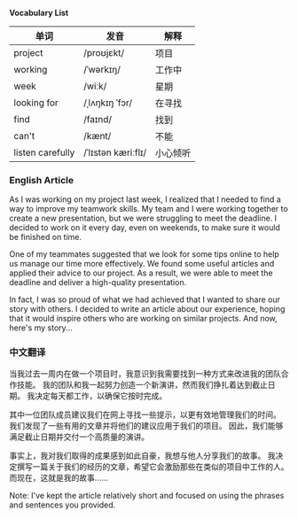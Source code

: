 **Vocabulary List**

| 单词 | 发音 | 解释 |
|------|------|------|
| project | /proʊjɛkt/ | 项目 |
| working | /ˈwərkɪŋ/ | 工作中 |
| week | /wiːk/ | 星期 |
| looking for | /ˌlʌŋkɪŋ ˈfɔr/ | 在寻找 |
| find | /faɪnd/ | 找到 |
| can't | /kænt/ | 不能 |
| listen carefully | /ˈlɪstən kæriːflɪ/ | 小心倾听 |

### English Article

As I was working on my project last week, I realized that I needed to find a way to improve my teamwork skills. My team and I were working together to create a new presentation, but we were struggling to meet the deadline. I decided to work on it every day, even on weekends, to make sure it would be finished on time.

One of my teammates suggested that we look for some tips online to help us manage our time more effectively. We found some useful articles and applied their advice to our project. As a result, we were able to meet the deadline and deliver a high-quality presentation.

In fact, I was so proud of what we had achieved that I wanted to share our story with others. I decided to write an article about our experience, hoping that it would inspire others who are working on similar projects. And now, here's my story...

### 中文翻译

当我过去一周内在做一个项目时，我意识到我需要找到一种方式来改进我的团队合作技能。 我的团队和我一起努力创造一个新演讲，然而我们挣扎着达到截止日期。 我决定每天都工作，以确保它按时完成。

其中一位团队成员建议我们在网上寻找一些提示，以更有效地管理我们的时间。 我们发现了一些有用的文章并将他们的建议应用于我们的项目。 因此，我们能够满足截止日期并交付一个高质量的演讲。

事实上，我对我们取得的成果感到如此自豪，我想与他人分享我们的故事。 我决定撰写一篇关于我们的经历的文章，希望它会激励那些在类似的项目中工作的人。 而现在，这就是我的故事……

Note: I've kept the article relatively short and focused on using the phrases and sentences you provided.
